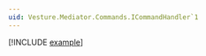 ```yaml
---
uid: Vesture.Mediator.Commands.ICommandHandler`1
---
```


[!INCLUDE [example](../Fragments/handler-devx-tip.md)]
